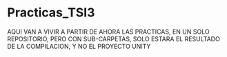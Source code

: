 # Practicas_TSI3

AQUI VAN A VIVIR A PARTIR DE AHORA LAS PRACTICAS, EN UN SOLO REPOSITORIO, PERO CON SUB-CARPETAS, SOLO ESTARA EL RESULTADO DE LA COMPILACION, Y NO EL PROYECTO UNITY
